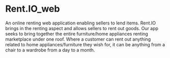 # Rent.IO_web

An online renting web application enabling sellers to lend items. Rent.IO brings in the renting aspect and allows sellers to rent out goods. Our app seeks to bring together the entire furniture/home appliances renting marketplace under one roof. Where a customer can rent out anything related to home appliances/furniture they wish for, it can be anything from a chair to a wardrobe from a day to a month.
